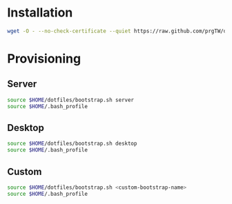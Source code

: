 Installation
============

```sh
wget -O - --no-check-certificate --quiet https://raw.github.com/prgTW/dotfiles/master/install.sh | bash
```

Provisioning
============

Server
------
```sh
source $HOME/dotfiles/bootstrap.sh server
source $HOME/.bash_profile
```

Desktop
-------
```sh
source $HOME/dotfiles/bootstrap.sh desktop
source $HOME/.bash_profile
```

Custom
------
```sh
source $HOME/dotfiles/bootstrap.sh <custom-bootstrap-name>
source $HOME/.bash_profile
```
